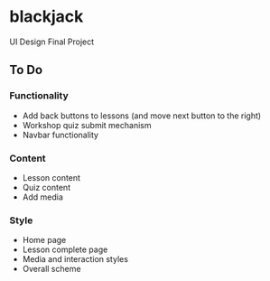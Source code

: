 # blackjack
UI Design Final Project

## To Do
### Functionality
- Add back buttons to lessons (and move next button to the right)
- Workshop quiz submit mechanism
- Navbar functionality
  
### Content
- Lesson content
- Quiz content
- Add media

### Style
- Home page
- Lesson complete page
- Media and interaction styles
- Overall scheme
